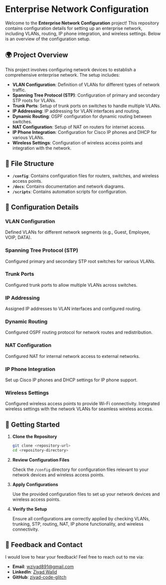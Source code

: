 # Enterprise Network Configuration

Welcome to the **Enterprise Network Configuration** project! This repository contains configuration details for setting up an enterprise network, including VLANs, routing, IP phone integration, and wireless settings. Below is an overview of the configuration setup.

## 🌍 Project Overview

This project involves configuring network devices to establish a comprehensive enterprise network. The setup includes:

- **VLAN Configuration**: Definition of VLANs for different types of network traffic.
- **Spanning Tree Protocol (STP)**: Configuration of primary and secondary STP roots for VLANs.
- **Trunk Ports**: Setup of trunk ports on switches to handle multiple VLANs.
- **IP Addressing**: IP addressing for VLAN interfaces and routing.
- **Dynamic Routing**: OSPF configuration for dynamic routing between switches.
- **NAT Configuration**: Setup of NAT on routers for internet access.
- **IP Phone Integration**: Configuration for Cisco IP phones and DHCP for various VLANs.
- **Wireless Settings**: Configuration of wireless access points and integration with the network.

## 📁 File Structure

- **`/config`**: Contains configuration files for routers, switches, and wireless access points.
- **`/docs`**: Contains documentation and network diagrams.
- **`/scripts`**: Contains automation scripts for configuration.

## 📖 Configuration Details

### VLAN Configuration

Defined VLANs for different network segments (e.g., Guest, Employee, VOIP, DATA).

### Spanning Tree Protocol (STP)

Configured primary and secondary STP root switches for various VLANs.

### Trunk Ports

Configured trunk ports to allow multiple VLANs across switches.

### IP Addressing

Assigned IP addresses to VLAN interfaces and configured routing.

### Dynamic Routing

Configured OSPF routing protocol for network routes and redistribution.

### NAT Configuration

Configured NAT for internal network access to external networks.

### IP Phone Integration

Set up Cisco IP phones and DHCP settings for IP phone support.

### Wireless Settings

Configured wireless access points to provide Wi-Fi connectivity.
Integrated wireless settings with the network VLANs for seamless wireless access.

## 🚀 Getting Started

1. **Clone the Repository**

    ```bash
    git clone <repository-url>
    cd <repository-directory>
    ```

2. **Review Configuration Files**

   Check the `/config` directory for configuration files relevant to your network devices and wireless access points.

3. **Apply Configurations**

   Use the provided configuration files to set up your network devices and wireless access points.

4. **Verify the Setup**

   Ensure all configurations are correctly applied by checking VLANs, trunking, STP, routing, NAT, IP phone functionality, and wireless connectivity.

## 💬 Feedback and Contact

I would love to hear your feedback! Feel free to reach out to me via:

- **Email**: [wziyad891@gmail.com](mailto:wziyad891@gmail.com)
- **LinkedIn**: [Ziyad Walid](https://www.linkedin.com/in/ziyad-walid/)
- **GitHub**: [ziyad-code-glitch](https://github.com/ziyad-code-glitch)
